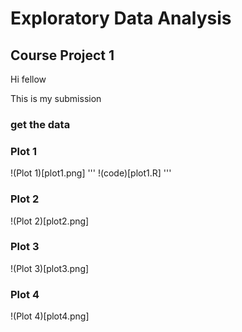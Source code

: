 # Exploratory Data Analysis
## Course Project 1
Hi fellow

This is my submission 

### get the data


### Plot 1
!(Plot 1)[plot1.png]
'''
!(code)[plot1.R]
'''

### Plot 2
!(Plot 2)[plot2.png]

### Plot 3
!(Plot 3)[plot3.png]

### Plot 4
!(Plot 4)[plot4.png]